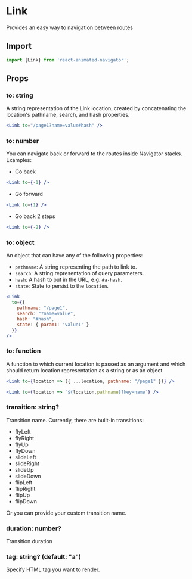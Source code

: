 # Link

Provides an easy way to navigation between routes

## Import
```jsx
import {Link} from 'react-animated-navigator';
```

## Props
### to: string

A string representation of the Link location, created by concatenating the location's pathname, search, and hash properties.

```jsx
<Link to="/page1?name=value#hash" />
```

### to: number
You can navigate back or forward to the routes inside Navigator stacks. 
Examples:

- Go back
```jsx
<Link to={-1} />
```

- Go forward
```jsx
<Link to={1} />
```

- Go back 2 steps
```jsx
<Link to={-2} />
```

### to: object

An object that can have any of the following properties:

- `pathname`: A string representing the path to link to.
- `search`: A string representation of query parameters.
- `hash`: A hash to put in the URL, e.g. `#a-hash`.
- `state`: State to persist to the `location`.

```jsx
<Link
  to={{
    pathname: "/page1",
    search: "?name=value",
    hash: "#hash",
    state: { param1: 'value1' }
  }}
/>
```

### to: function

A function to which current location is passed as an argument and which should return location representation as a string or as an object

```jsx
<Link to={location => ({ ...location, pathname: "/page1" })} />
```

```jsx
<Link to={location => `${location.pathname}?key=name`} />
```

### transition: string?

Transition name. Currently, there are built-in transitions:

- flyLeft
- flyRight
- flyUp
- flyDown
- slideLeft
- slideRight
- slideUp
- slideDown
- flipLeft
- flipRight
- flipUp
- flipDown

Or you can provide your custom transition name.

### duration: number?

Transition duration

### tag: string? (default: "a")

Specify HTML tag you want to render.
